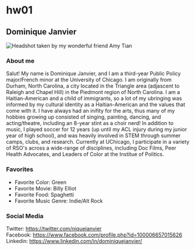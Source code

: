 # hw01

## __Dominique Janvier__

![Headshot taken by my wonderful friend Amy Tian](https://github.com/djanvier/hw01/blob/master/DominiqueHeadshot.jpg)


### **About me**
Salut! My name is Dominique Janvier, and I am a third-year Public Policy major/French minor at the University of Chicago. I am originally from Durham, North Carolina, a city located in the Triangle area (adjascent to Raleigh and Chapel Hill) in the Piedmont region of North Carolina. I am a Haitian-American and a child of immigrants, so a lot of my ubringing was informed by my cultural identity as a Haitian-American and the values that come with it. I have always had an inifity for the arts, thus many of my hobbies growing up consisted of singing, painting, dancing, and acting/theatre, including an 8-year stint as a choir nerd! In addition to music, I played soccer for 12 years (up until my ACL injury during my junior year of high school), and was heavily involved in STEM through summer camps, clubs, and research. Currently at UChicago, I participate in a variety of RSO's across a wide-range of disciplines, including Doc Films, Peer Health Advocates, and Leaders of Color at the Institue of Politics. 

### **Favorites**
* Favorite Color: Green
* Favorite Movie: Billy Elliot
* Favorite Food: Spaghetti
* Favorite Music Genre: Indie/Alt Rock

### **Social Media**
Twitter: https://twitter.com/niquejanvier  
Facebook: https://www.facebook.com/profile.php?id=100006657015626   
Linkedin: https://www.linkedin.com/in/dominiquejanvier/  

